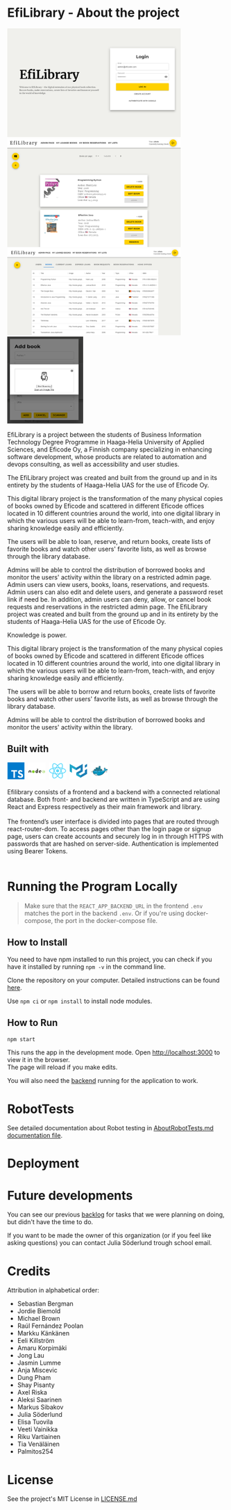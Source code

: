 # EfiLibrary - About the project

<!-- ABOUT THE PROJECT -->

<p float="left">
<img src="screenshots/login.PNG" height="250" width="400"> 
<img src="screenshots/booklist.PNG" height="250" width="400">
<img src="screenshots/admin-page.png" height="200" width="400">
<img src="screenshots/scanner.png" height="200" width="175">
</p>

EfiLibrary is a project between the students of Business Information Technology Degree Programme in Haaga-Helia University of Applied Sciences, and Eficode Oy, a Finnish company specializing in enhancing software development, whose products are related to automation and devops consulting, as well as accessibility and user studies.

The EfiLibrary project was created and built from the ground up and in its entirety by the students of Haaga-Helia UAS for the use of Eficode Oy.

This digital library project is the transformation of the many physical copies of books owned by Eficode and scattered in different Eficode offices located in 10 different countries around the world, into one digital library in which the various users will be able to learn-from, teach-with, and enjoy sharing knowledge easily and efficiently.

The users will be able to loan, reserve, and return books, create lists of favorite books and watch other users' favorite lists, as well as browse through the library database.

Admins will be able to control the distribution of borrowed books and monitor the users' activity within the library on a restricted admin page. Admin users can view users, books, loans, reservations, and requests. Admin users can also edit and delete users, and generate a password reset link if need be. In addition, admin users can deny, allow, or cancel book requests and reservations in the restricted admin page.
The EfiLibrary project was created and built from the ground up and in its entirety by the students of Haaga-Helia UAS for the use of Eficode Oy.

Knowledge is power.

This digital library project is the transformation of the many physical copies of books owned by Eficode and scattered in different Eficode offices located in 10 different countries around the world, into one digital library in which the various users will be able to learn-from, teach-with, and enjoy sharing knowledge easily and efficiently.

The users will be able to borrow and return books, create lists of favorite books and watch other users' favorite lists, as well as browse through the library database.

Admins will be able to control the distribution of borrowed books and monitor the users' activity within the library.

## Built with

<!-- ICONS found at: ht<rtps://github.com/devicons/devicon/tree/master/icons -->
<div>
      <img src="https://github.com/devicons/devicon/blob/master/icons/typescript/typescript-original.svg" title="TS" alt="TS" width="40" height="40"/>&nbsp;
      <img src="https://github.com/devicons/devicon/blob/master/icons/nodejs/nodejs-original-wordmark.svg" title="Node.js" alt="Node.js" width="40" height="40"/>&nbsp;
      <img src="https://github.com/devicons/devicon/blob/master/icons/react/react-original.svg" title="React" alt="React" width="40" height="40"/>&nbsp;
      <img src="https://github.com/devicons/devicon/blob/master/icons/materialui/materialui-original.svg" title="MaterialUI" alt="MaterialUI" width="40" height="40"/>&nbsp;
      <img src="https://github.com/devicons/devicon/blob/master/icons/docker/docker-original.svg" title="Docker" alt="Docker" width="40" height="40"/>&nbsp;
</div>

<br/>
Efilibrary consists of a frontend and a backend with a connected relational database. Both front- and backend are written in TypeScript and are using React and Express respectively as their main framework and library.
<br/>
<br/>
The frontend’s user interface is divided into pages that are routed through react-router-dom. To access pages other than the login page or signup page, users can create accounts and securely log in in through HTTPS with passwords that are hashed on server-side. Authentication is implemented using Bearer Tokens.
<br/>
<br/>

# Running the Program Locally

> Make sure that the `REACT_APP_BACKEND_URL` in the frontend `.env ` matches the port in the backend `.env`. Or if you're using docker-compose, the port in the docker-compose file.

<!-- INSTALLATION -->

## How to Install

You need to have npm installed to run this project, you can check if you have it installed by running `npm -v` in the command line.

Clone the repository on your computer. Detailed instructions can be found [here](https://docs.github.com/en/repositories/creating-and-managing-repositories/cloning-a-repository?tool=webui).

Use `npm ci` or `npm install` to install node modules.

<!-- RUNNING -->

## How to Run

```pwsh
npm start
```

This runs the app in the development mode.
Open [http://localhost:3000](http://localhost:3000) to view it in the browser.\
The page will reload if you make edits.

You will also need the [backend](https://github.com/LibraryProjectGroup/library-project-backend) running for the application to work.

<!-- ROBOT TESTS -->

# RobotTests

See detailed documentation about Robot testing in [AboutRobotTests.md documentation file](robot/aboutRobotTests.md).

<!-- DEPLOYMENT -->

# Deployment

# Future developments

You can see our previous [backlog](https://github.com/orgs/LibraryProjectGroup/projects/3/views/8) for tasks that we were planning on doing, but didn't have the time to do.

If you want to be made the owner of this organization (or if you feel like asking questions) you can contact Julia Söderlund trough school email.

<!-- CREDITS -->

# Credits

Attribution in alphabetical order:

- Sebastian Bergman
- Jordie Biemold
- Michael Brown
- Raúl Fernández Poolan
- Markku Känkänen
- Eeli Killström
- Amaru Korpimäki
- Jong Lau
- Jasmin Lumme
- Anja Miscevic
- Dung Pham
- Shay Pisanty
- Axel Riska
- Aleksi Saarinen
- Markus Sibakov
- Julia Söderlund
- Elisa Tuovila
- Veeti Vainikka
- Riku Vartiainen
- Tia Venäläinen
- Palmitos254

<!-- LICENSE -->

# License

See the project's MIT License in [LICENSE.md](LICENSE.md)
